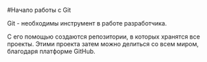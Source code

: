 #Начало работы с Git  

Git - необходимы инструмент в работе разработчика.  

С его помощью создаются репозитории, в которых хранятся все проекты. Этими проекта затем можно делиться со всем миром, благодаря платформе GitHub.  